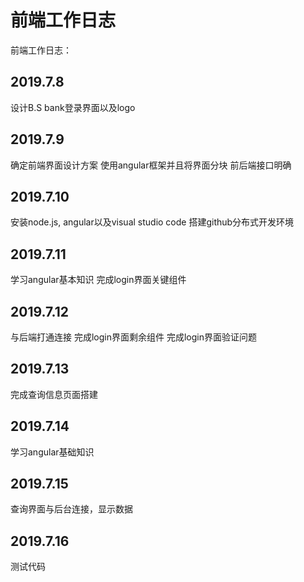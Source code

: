 # 前端工作日志

前端工作日志：
## 2019.7.8
设计B.S bank登录界面以及logo

## 2019.7.9
确定前端界面设计方案
使用angular框架并且将界面分块
前后端接口明确

## 2019.7.10
安装node.js, angular以及visual studio code
搭建github分布式开发环境

## 2019.7.11
学习angular基本知识
完成login界面关键组件

## 2019.7.12
与后端打通连接
完成login界面剩余组件
完成login界面验证问题

## 2019.7.13
完成查询信息页面搭建

## 2019.7.14
学习angular基础知识

## 2019.7.15
查询界面与后台连接，显示数据

## 2019.7.16
测试代码